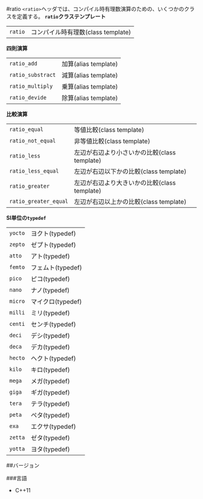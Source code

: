 #ratio
`<ratio>`ヘッダでは、コンパイル時有理数演算のための、いくつかのクラスを定義する。
<b>`ratio`クラステンプレート</b>

| | |
|--------------------|---------------------------------------------|
| `ratio` | コンパイル時有理数(class template) |


<b>四則演算</b>

| | |
|------------------------------|------------------------|
| `ratio_add` | 加算(alias template) |
| `ratio_substract` | 減算(alias template) |
| `ratio_multiply` | 乗算(alias template) |
| `ratio_devide` | 除算(alias template) |

<b>比較演算</b>

| | |
|----------------------------------|------------------------------------------------------------|
| `ratio_equal` | 等値比較(class template) |
| `ratio_not_equal` | 非等値比較(class template) |
| `ratio_less` | 左辺が右辺より小さいかの比較(class template) |
| `ratio_less_equal` | 左辺が右辺以下かの比較(class template) |
| `ratio_greater` | 左辺が右辺より大きいかの比較(class template) |
| `ratio_greater_equal` | 左辺が右辺以上かの比較(class template) |

<b>SI単位の`typedef`</b>

| | |
|--------------------|-----------------------|
| `yocto` | ヨクト(typedef) |
| `zepto` | ゼプト(typedef) |
| `atto` | アト(typedef) |
| `femto` | フェムト(typedef) |
| `pico` | ピコ(typedef) |
| `nano` | ナノ(typedef) |
| `micro` | マイクロ(typedef) |
| `milli` | ミリ(typedef) |
| `centi` | センチ(typedef) |
| `deci` | デシ(typedef) |
| `deca` | デカ(typedef) |
| `hecto` | ヘクト(typedef) |
| `kilo` | キロ(typedef) |
| `mega` | メガ(typedef) |
| `giga` | ギガ(typedef) |
| `tera` | テラ(typedef) |
| `peta` | ペタ(typedef) |
| `exa` | エクサ(typedef) |
| `zetta` | ゼタ(typedef) |
| `yotta` | ヨタ(typedef) |


##バージョン

###言語

- C++11

